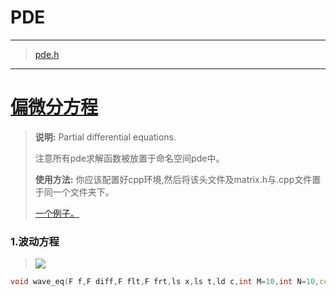 # PDE

***
>[pde.h](https://github.com/SekaiGao/PDE/blob/main/pde.h)
***

# [偏微分方程](https://github.com/SekaiGao/PDE)

>**说明:** Partial differential equations.
>
>注意所有pde求解函数被放置于命名空间pde中。
>
>**使用方法:** 你应该配置好cpp环境,然后将该头文件及matrix.h与.cpp文件置于同一个文件夹下。
>
>[一个例子。](https://github.com/SekaiGao/PDE/blob/main/example.cpp)

### 1.波动方程

>![](https://latex.codecogs.com/svg.image?\frac{\partial^2&space;u}{\partial&space;t^2}=c^2\frac{\partial^2&space;u}{\partial&space;x^2})

```cpp
void wave_eq(F f,F diff,F flt,F frt,ls x,ls t,ld c,int M=10,int N=10,const char*file="wave.csv")
```
